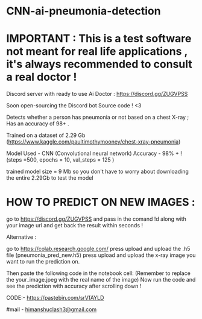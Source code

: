 # CNN-ai-pneumonia-detection

# IMPORTANT : This is a test software not meant for real life applications , it's always recommended to consult a real doctor !

Discord server with ready to use Ai Doctor : https://discord.gg/ZUGVPSS

Soon open-sourcing the Discord bot Source code ! <3

Detects whether a person has pneumonia or not based on a chest X-ray ; Has an accuracy of 98+ .

Trained on a dataset of 2.29 Gb (https://www.kaggle.com/paultimothymooney/chest-xray-pneumonia)

Model Used - CNN (Convolutional neural network)
Accuracy - 98% + ! (steps =500, epochs = 10, val_steps = 125 )

trained model size = 9 Mb so you don't have to worry about downloading the entire 2.29Gb to test the model


# HOW TO PREDICT ON NEW IMAGES :

go to https://discord.gg/ZUGVPSS and pass in the comand !d along with your image url and get back the result within seconds ! 

Alternative : 

go to https://colab.research.google.com/
press upload and upload the .h5 file (pneumonia_pred_new.h5)
press upload and upload the x-ray image you want to run the prediction on.

Then paste the following code in the notebook cell:
(Remember to replace the your_image.jpeg with the real name of the image)
Now run the code and see the prediction with accuracy after scrolling down !

CODE:-
https://pastebin.com/srVfAYLD


#mail - himanshuclash3@gmail.com
